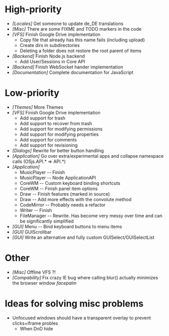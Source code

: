 
# High-priority
* _[Locales]_ Get someone to update de_DE translations
* _[Misc]_ There are some FIXME and TODO markers in the code
* _[VFS]_ Finish Google Drive implementation
   - Copy file that already has this name fails (including upload)
   - Create dirs in subdirectories
   - Deleting a folder does not restore the root parent of items
* _[Backend]_ Finish Node.js backend
  - Add User/Sessions in Core API
* _[Backend]_ Finish WebSocket hander implementation
* _[Documentation]_ Complete documentation for JavaScript

# Low-priority
* _[Themes]_ More Themes
* _[VFS]_ Finish Google Drive implementation
   - Add support for trash
   - Add support to recover from trash
   - Add support for modifying permissions
   - Add support for modifying properties
   - Add support for comments
   - Add support for revisioning
* _[Dialogs]_ Rewrite for better button handling
* _[Application]_ Go over extra/experimental apps and collapse namespace calls (OSjs.API.* => API.*)
* _[Application]_
  - MusicPlayer -- Finish
  - MusicPlayer -- Node ApplicationAPI
  - CoreWM -- Custom keyboard binding shortcuts
  - CoreWM -- Finish panel item options
  - Draw -- Finish features (marked in source)
  - Draw -- Add more effects with the convolute method
  - CodeMirror -- Probably needs a refactor
  - Writer -- Finish
  - FileManager -- Rewrite. Has become very messy over time and can be significantly simplified
* _[GUI]_ Menu -- Bind keyboard buttons to menu items
* _[GUI]_ GUIScrollbar
* _[GUI]_ Write an alternative and fully custom GUISelect/GUISelectList

# Other
* _[Misc]_ Offline VFS ?!
* _[Compability]_ Fix crazy IE bug where calling blur() actually minimizes the browser window *facepalm*

# Ideas for solving misc problems
* Unfocused windows should have a transparent overlay to prevent clicks+iframe probles
  * When DnD hide

